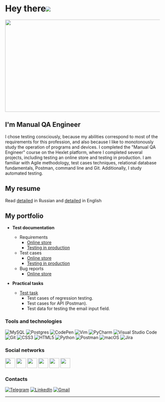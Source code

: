 Hey there![](https://user-images.githubusercontent.com/18350557/176309783-0785949b-9127-417c-8b55-ab5a4333674e.gif)
=====================================================================================================================================

<div align="center">
  <img src="https://media.giphy.com/media/dWesBcTLavkZuG35MI/giphy.gif" width="600" height="300"/>
</div>

I'm Manual QA Engineer
--------------------------------

I chose testing consciously, because my abilities correspond to most of the requirements for this profession, and also because I like to monotonously study the operation of programs and devices. I completed the "Manual QA Engineer" course on the Hexlet platform, where I completed several projects, including testing an online store and testing in production. I am familiar with Agile methodology, test cases techniques, relational database fundamentals, Postman, command line and Git. Additionally, I study automated testing.


My resume
--------------------------------
Read [detailed](https://cv.hexlet.io/ru/resumes/2026) in Russian and [detailed](https://www.linkedin.com/in/den-shakhov) in English

My portfolio
--------------------------------

- **Test documentation**
	
  - Requirements
    - [Online store](https://github.com/den1523/qa-engineer-project-84/blob/main/requirements.yml)
    - [Testing in production](https://github.com/den1523/qa-engineer-project-85/blob/main/requirements.yml)
  - Test cases
    - [Online store](https://github.com/den1523/qa-engineer-project-84/blob/main/test-cases.yml)
    - [Testing in production](https://github.com/den1523/qa-engineer-project-85/blob/main/test-cases.yml)
  - Bug reports
    - [Online store](https://github.com/den1523/qa-engineer-project-84/blob/main/bugreports.yml)

- **Practical tasks**

  - [Test task](https://github.com/den1523/qa-trainee-test) <br>
    - Test cases of regression testing.
    - Test cases for API (Postman).
    - Test data for testing the email input field.



### Tools and technologies 
<p align="left">
<img src="https://img.shields.io/badge/mysql-%2300f.svg?style=for-the-badge&logo=mysql&logoColor=white" alt="MySQL"/>
<img src="https://img.shields.io/badge/postgres-%23316192.svg?style=for-the-badge&logo=postgresql&logoColor=white" alt="Postgres"/>
<img src="https://img.shields.io/badge/CodePen-white?style=for-the-badge&logo=codepen&logoColor=black" alt="CodePen"/>
<img src="https://img.shields.io/badge/VIM-%2311AB00.svg?style=for-the-badge&logo=vim&logoColor=white" alt="Vim"/>
<img src="https://img.shields.io/badge/pycharm-143?style=for-the-badge&logo=pycharm&logoColor=black&color=black&labelColor=green" alt="PyCharm"/>
<img src="https://img.shields.io/badge/Visual%20Studio%20Code-0078d7.svg?style=for-the-badge&logo=visual-studio-code&logoColor=white" alt="Visual Studio Code"/>
<img src="https://img.shields.io/badge/git-%23F05033.svg?style=for-the-badge&logo=git&logoColor=white" alt="Git"/>
<img src="https://img.shields.io/badge/css3-%231572B6.svg?style=for-the-badge&logo=css3&logoColor=white" alt="CSS3"/>
<img src="https://img.shields.io/badge/html5-%23E34F26.svg?style=for-the-badge&logo=html5&logoColor=white" alt="HTML5"/>
<img src="https://img.shields.io/badge/python-3670A0?style=for-the-badge&logo=python&logoColor=ffdd54" alt="Python"/>
<img src="https://img.shields.io/badge/Postman-FF6C37?style=for-the-badge&logo=postman&logoColor=white" alt="Postman"/>
<img src="https://img.shields.io/badge/mac%20os-000000?style=for-the-badge&logo=macos&logoColor=F0F0F0" alt="macOS"/>
<img src="https://img.shields.io/badge/atlassian-jira-white?style=for-the-badge&logo=codepen&logoColor=black" alt="Jira"/>

</p>

### Social networks  
<p align="left"> 
<a href="https://www.facebook.com/den.shxv" target="_blank" rel="noreferrer"><img src="https://raw.githubusercontent.com/danielcranney/readme-generator/main/public/icons/socials/facebook.svg" width="32" height="32" /></a>
<a href="http://www.instagram.com/den_shxv" target="_blank" rel="noreferrer"><img src="https://raw.githubusercontent.com/danielcranney/readme-generator/main/public/icons/socials/instagram.svg" width="32" height="32" /></a> 
<a href="https://www.linkedin.com/in/den-shakhov" target="_blank" rel="noreferrer"><img src="https://raw.githubusercontent.com/danielcranney/readme-generator/main/public/icons/socials/linkedin.svg" width="32" height="32" /></a>  
<a href="https://www.twitter.com/den_1523" target="_blank" rel="noreferrer"><img src="https://raw.githubusercontent.com/danielcranney/readme-generator/main/public/icons/socials/twitter.svg" width="32" height="32" /></a>
 <a href="https://www.codepen.io/den1523" target="_blank" rel="noreferrer"><img src="https://raw.githubusercontent.com/danielcranney/readme-generator/main/public/icons/socials/codepen.svg" width="32" height="32" /></a> 
<a href="https://www.github.com/den1523" target="_blank" rel="noreferrer"><img src="https://raw.githubusercontent.com/danielcranney/readme-generator/main/public/icons/socials/github.svg" width="32" height="32" /></a> 
</p>

### Contacts
<p>
<a href="https://t.me/den_23" target="_blank" rel="noreferrer">
<img src="https://img.shields.io/badge/Telegram-2CA5E0?style=for-the-badge&logo=telegram&logoColor=white" alt="Telegram"/></a>
<a href="https://www.linkedin.com/in/den-shakhov" target="_blank" rel="noreferrer">
<img src="https://img.shields.io/badge/linkedin-%230077B5.svg?style=for-the-badge&logo=linkedin&logoColor=white" alt="LinkedIn"/></a>
<a href="mailto:denis.sh23@gmail.com" target="_blank" rel="noreferrer">
<img src="https://img.shields.io/badge/Gmail-D14836?style=for-the-badge&logo=gmail&logoColor=white" alt="Gmail"/></a>
</p>

---

<img src="https://komarev.com/ghpvc/?username=den1523&style=flat-square&color=blue" alt=""/>
